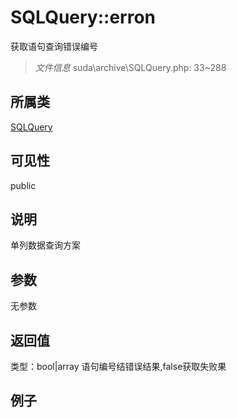 # SQLQuery::erron
获取语句查询错误编号
> *文件信息* suda\archive\SQLQuery.php: 33~288
## 所属类 

[SQLQuery](../SQLQuery.md)

## 可见性

  public  
## 说明

单列数据查询方案


## 参数

无参数

## 返回值
类型：bool|array
 语句编号结错误结果,false获取失败果

## 例子